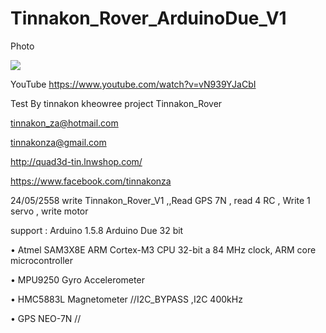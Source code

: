 # Tinnakon_Rover_ArduinoDue_V1
 
 Photo

![](https://cloud.githubusercontent.com/assets/9403558/7792052/9eab79b4-02d5-11e5-9bfd-405346ad5582.jpg)

YouTube
https://www.youtube.com/watch?v=vN939YJaCbI

 Test By tinnakon kheowree  project Tinnakon_Rover
 
 tinnakon_za@hotmail.com
 
 tinnakonza@gmail.com
 
 http://quad3d-tin.lnwshop.com/
 
 https://www.facebook.com/tinnakonza

 24/05/2558   write Tinnakon_Rover_V1  ,,Read GPS 7N , read 4 RC , Write 1 servo , write motor

 
support : Arduino 1.5.8   Arduino Due 32 bit  

• Atmel SAM3X8E ARM Cortex-M3 CPU 32-bit a 84 MHz clock, ARM core microcontroller

• MPU9250 Gyro Accelerometer

• HMC5883L Magnetometer //I2C_BYPASS ,I2C 400kHz

• GPS NEO-7N //
